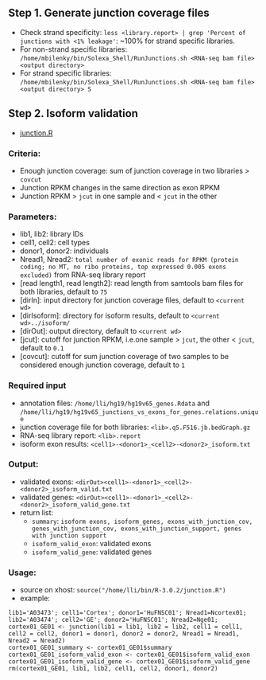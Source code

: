 ## Step 1. Generate junction coverage files   
+ Check strand specificity: `less <library.report> | grep 'Percent of junctions with <1% leakage'`: ~100% for strand specific libraries.     
+ For non-strand specific libraries: `/home/mbilenky/bin/Solexa_Shell/RunJunctions.sh <RNA-seq bam file> <output directory>`   
+ For strand specific libraries: `/home/mbilenky/bin/Solexa_Shell/RunJunctions.sh <RNA-seq bam file> <output directory> S`   

## Step 2. Isoform validation       
+ [junction.R](./junction.R)
    
### Criteria:    
+ Enough junction coverage: sum of junction coverage in two libraries > `covcut`
+ Junction RPKM changes in the same direction as exon RPKM  
+ Junction RPKM > `jcut` in one sample and < `jcut` in the other
    
### Parameters:       
* lib1, lib2: library IDs   
* cell1, cell2: cell types   
* donor1, donor2: individuals   
* Nread1, Nread2: `total number of exonic reads for RPKM (protein coding; no MT, no ribo proteins, top expressed 0.005 exons excluded)` from RNA-seq library report   
* [read length1, read length2]: read length from samtools bam files for both libraries, default to `75`  
* [dirIn]: input directory for junction coverage files, default to `<current wd>`   
* [dirIsoform]: directory for isoform results, default to `<current wd>../isoform/`   
* [dirOut]: output directory, default to `<current wd>`   
* [jcut]: cutoff for junction RPKM, i.e.one sample > `jcut`, the other < `jcut`, default to `0.1`    
* [covcut]: cutoff for sum junction coverage of two samples to be considered enough junction coverage, default to `1`
    
### Required input       
* annotation files: `/home/lli/hg19/hg19v65_genes.Rdata` and `/home/lli/hg19/hg19v65_junctions_vs_exons_for_genes.relations.unique`   
* junction coverage file for both libraries: `<lib>.q5.F516.jb.bedGraph.gz`   
* RNA-seq library report: `<lib>.report`   
* isoform exon results: `<cell1>-<donor1>_<cell2>-<donor2>_isoform.txt`
    
### Output:        
* validated exons: `<dirOut><cell1>-<donor1>_<cell2>-<donor2>_isoform_valid.txt`  
* validated genes: `<dirOut><cell1>-<donor1>_<cell2>-<donor2>_isoform_valid_gene.txt`  
* return list:  
   + `summary`: `isoform exons, isoform_genes, exons_with_junction_cov, genes_with_junction_cov, exons_with_junction_support, genes with junction support`  
   + `isoform_valid_exon`: validated exons    
   + `isoform_valid_gene`: validated genes   

### Usage:           
* source on xhost: `source("/home/lli/bin/R-3.0.2/junction.R")`          
* example:  

```
lib1='A03473'; cell1='Cortex'; donor1='HuFNSC01'; Nread1=Ncortex01;
lib2='A03474'; cell2='GE'; donor2='HuFNSC01'; Nread2=Nge01;
cortex01_GE01 <- junction(lib1 = lib1, lib2 = lib2, cell1 = cell1, cell2 = cell2, donor1 = donor1, donor2 = donor2, Nread1 = Nread1, Nread2 = Nread2)
cortex01_GE01_summary <- cortex01_GE01$summary
cortex01_GE01_isoform_valid_exon <- cortex01_GE01$isoform_valid_exon
cortex01_GE01_isoform_valid_gene <- cortex01_GE01$isoform_valid_gene
rm(cortex01_GE01, lib1, lib2, cell1, cell2, donor1, donor2)
```


